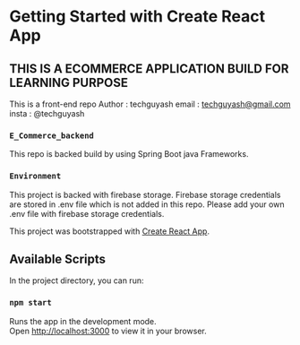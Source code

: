 # Getting Started with Create React App

## THIS IS A ECOMMERCE APPLICATION BUILD FOR LEARNING PURPOSE

This is a front-end repo
Author : techguyash
email : techguyash@gmail.com
insta : @techguyash

### `E_Commerce_backend`

This repo is backed build by using Spring Boot java Frameworks.

### `Environment`

This project is backed with firebase storage. Firebase storage credentials are stored in .env file which is not
added in this repo. Please add your own .env file with firebase storage credentials.

This project was bootstrapped with [Create React App](https://github.com/facebook/create-react-app).

## Available Scripts

In the project directory, you can run:

### `npm start`

Runs the app in the development mode.\
Open [http://localhost:3000](http://localhost:3000) to view it in your browser.
